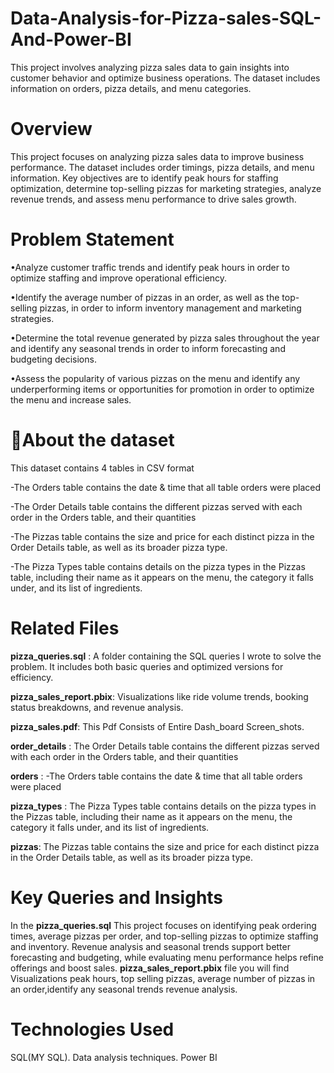 # Data-Analysis-for-Pizza-sales-SQL-And-Power-BI

This project involves analyzing pizza sales data to gain insights into customer behavior and optimize business operations. The dataset includes information on orders, pizza details, and menu categories.
# Overview
This project focuses on analyzing pizza sales data to improve business performance. The dataset includes order timings, pizza details, and menu information. Key objectives are to identify peak hours for staffing optimization, determine top-selling pizzas for marketing strategies, analyze revenue trends, and assess menu performance to drive sales growth.
# Problem Statement
•Analyze customer traffic trends and identify peak hours in order to optimize staffing and improve operational efficiency.

•Identify the average number of pizzas in an order, as well as the top-selling pizzas, in order to inform inventory management and marketing strategies.

•Determine the total revenue generated by pizza sales throughout the year and identify any seasonal trends in order to inform forecasting and budgeting decisions.

•Assess the popularity of various pizzas on the menu and identify any underperforming items or opportunities for promotion in order to optimize the menu and increase sales.

# 📰About the dataset 
This dataset contains 4 tables in CSV format

-The Orders table contains the date & time that all table orders were placed

-The Order Details table contains the different pizzas served with each order in the Orders table, and their quantities

-The Pizzas table contains the size and price for each distinct pizza in the Order Details table, as well as its broader pizza type.

-The Pizza Types table contains details on the pizza types in the Pizzas table, including their name as it appears on the menu, the category it falls under, and its list of ingredients.

# Related Files
**pizza_queries.sql** : A folder containing the SQL queries I wrote to solve the problem. It includes both basic queries and optimized versions for efficiency.

**pizza_sales_report.pbix**:  Visualizations like ride volume trends, booking status breakdowns, and revenue analysis.

**pizza_sales.pdf**: This Pdf Consists of Entire Dash_board Screen_shots.

**order_details** : The Order Details table contains the different pizzas served with each order in the Orders table, and their quantities

**orders** : -The Orders table contains the date & time that all table orders were placed

**pizza_types** : The Pizza Types table contains details on the pizza types in the Pizzas table, including their name as it appears on the menu, the category it falls under, and its list of ingredients.

**pizzas**: The Pizzas table contains the size and price for each distinct pizza in the Order Details table, as well as its broader pizza type.
# Key Queries and Insights
In the **pizza_queries.sql** This project focuses on identifying peak ordering times, average pizzas per order, and top-selling pizzas to optimize staffing and inventory. Revenue analysis and seasonal trends support better forecasting and budgeting, while evaluating menu performance helps refine offerings and boost sales.
**pizza_sales_report.pbix** file you will find Visualizations  peak hours, top selling pizzas,  average number of pizzas in an order,identify any seasonal trends revenue analysis.
# Technologies Used
SQL(MY SQL).
Data analysis techniques.
Power BI
